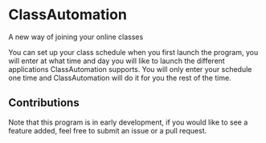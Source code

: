 # ClassAutomation
A new way of joining your online classes

You can set up your class schedule when you first launch the program, you will enter at what time and day you will like to launch the different applications ClassAutomation supports. You will only enter your schedule one time and ClassAutomation will do it for you the rest of the time.

## Contributions
Note that this program is in early development, if you would like to see a feature added, feel free to submit an issue or a pull request.
